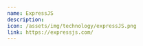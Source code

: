 ```yaml
---
name: ExpressJS
description:
icon: /assets/img/technology/expressJS.png
link: https://expressjs.com/
---
```

